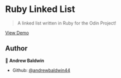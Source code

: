 # Ruby Linked List
>A linked list written in Ruby for the Odin Project!

[View Demo](https://repl.it/@andrewbaldwin44/RubyLinkedList)

## Author

👤 **Andrew Baldwin**

- Github: [@andrewbaldwin44](https://github.com/andrewbaldwin44)

